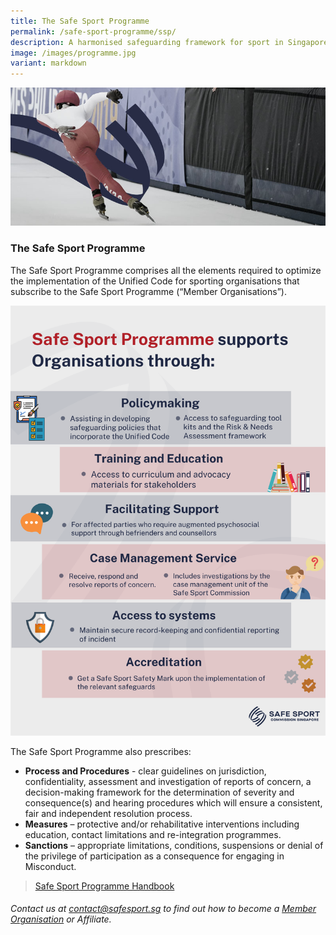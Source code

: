 ```yaml
---
title: The Safe Sport Programme
permalink: /safe-sport-programme/ssp/
description: A harmonised safeguarding framework for sport in Singapore
image: /images/programme.jpg
variant: markdown
---
```

![Alt text for image on Isomer site](/images/programme.jpg)

### **The Safe Sport Programme**
 
The Safe Sport Programme comprises all the elements required to optimize the implementation of the Unified Code for sporting organisations that subscribe to the Safe Sport Programme (“Member Organisations”).



![](/images/Safe%20Sport%20Programme.png)



The Safe Sport Programme also prescribes:

* **Process and Procedures** - clear guidelines on jurisdiction, confidentiality, assessment and
investigation of reports of concern, a decision-making framework for the determination of severity and consequence(s) and hearing procedures which will ensure a consistent, fair and independent resolution process. 
* **Measures** – protective and/or rehabilitative interventions including education, contact limitations and re-integration programmes.
* **Sanctions** – appropriate limitations, conditions, suspensions or denial of the privilege of
participation as a consequence for engaging in Misconduct.




> [Safe Sport Programme Handbook](/files/Safe%20Sport%20Programme%20Handbook%20101.pdf)



###### Contact us at [contact@safesport.sg](mailto:contact@safesport.sg) to find out how to become a [Member Organisation](https://www.safesport.sg/safe-sport-programme/memberorganisations/) or Affiliate.